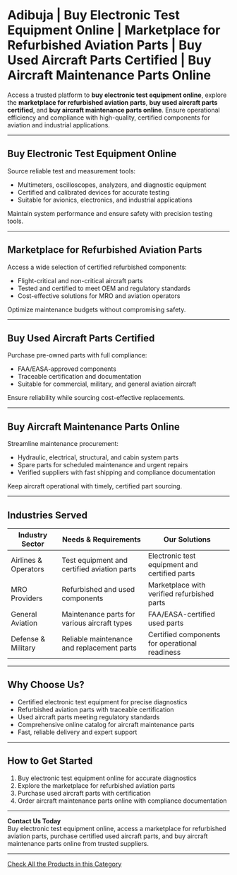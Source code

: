 # Adibuja | Buy Electronic Test Equipment Online | Marketplace for Refurbished Aviation Parts | Buy Used Aircraft Parts Certified | Buy Aircraft Maintenance Parts Online

Access a trusted platform to **buy electronic test equipment online**, explore the **marketplace for refurbished aviation parts**, **buy used aircraft parts certified**, and **buy aircraft maintenance parts online**. Ensure operational efficiency and compliance with high-quality, certified components for aviation and industrial applications.

---

## Buy Electronic Test Equipment Online

Source reliable test and measurement tools:

- Multimeters, oscilloscopes, analyzers, and diagnostic equipment  
- Certified and calibrated devices for accurate testing  
- Suitable for avionics, electronics, and industrial applications  

Maintain system performance and ensure safety with precision testing tools.

---

## Marketplace for Refurbished Aviation Parts

Access a wide selection of certified refurbished components:

- Flight-critical and non-critical aircraft parts  
- Tested and certified to meet OEM and regulatory standards  
- Cost-effective solutions for MRO and aviation operators  

Optimize maintenance budgets without compromising safety.

---

## Buy Used Aircraft Parts Certified

Purchase pre-owned parts with full compliance:

- FAA/EASA-approved components  
- Traceable certification and documentation  
- Suitable for commercial, military, and general aviation aircraft  

Ensure reliability while sourcing cost-effective replacements.

---

## Buy Aircraft Maintenance Parts Online

Streamline maintenance procurement:

- Hydraulic, electrical, structural, and cabin system parts  
- Spare parts for scheduled maintenance and urgent repairs  
- Verified suppliers with fast shipping and compliance documentation  

Keep aircraft operational with timely, certified part sourcing.

---

## Industries Served

| Industry Sector          | Needs & Requirements                              | Our Solutions                                     |
|--------------------------|--------------------------------------------------|--------------------------------------------------|
| Airlines & Operators     | Test equipment and certified aviation parts      | Electronic test equipment and certified parts    |
| MRO Providers            | Refurbished and used components                  | Marketplace with verified refurbished parts      |
| General Aviation         | Maintenance parts for various aircraft types    | FAA/EASA-certified used parts                    |
| Defense & Military       | Reliable maintenance and replacement parts       | Certified components for operational readiness  |

---

## Why Choose Us?

- Certified electronic test equipment for precise diagnostics  
- Refurbished aviation parts with traceable certification  
- Used aircraft parts meeting regulatory standards  
- Comprehensive online catalog for aircraft maintenance parts  
- Fast, reliable delivery and expert support  

---

## How to Get Started

1. Buy electronic test equipment online for accurate diagnostics  
2. Explore the marketplace for refurbished aviation parts  
3. Purchase used aircraft parts with certification  
4. Order aircraft maintenance parts online with compliance documentation  

---

**Contact Us Today**  
Buy electronic test equipment online, access a marketplace for refurbished aviation parts, purchase certified used aircraft parts, and buy aircraft maintenance parts online from trusted suppliers.

---
[Check All the Products in this Category](https://www.adibuja.com/categories/electronics)
